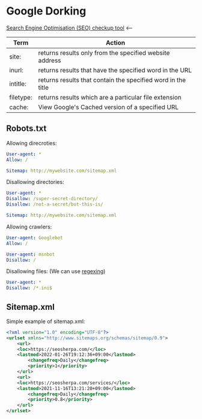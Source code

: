 # Google Dorking

[Search Engine Optimisation (SEO) checkup tool](https://web.dev/measure/) <--

| Term      | Action                                                       |
| --------- | ------------------------------------------------------------ |
| site:     | returns results only from the specified website address      |
| inurl:    | returns results that have the specified word in the URL      |
| intitle:  | returns results that contain the specified word in the title |
| filetype: | returns results which are a particular file extension        |
| cache:    | View Google's Cached version of a specified URL              |

## Robots.txt

Allowing direcroties:

```yaml
User-agent: *
Allow: /

Sitemap: http://mywebsite.com/sitemap.xml
```

Disallowing directories:

```yaml
User-agent: *
Disallow: /super-secret-directory/
Disallow: /not-a-secret/but-this-is/

Sitemap: http://mywebsite.com/sitemap.xml
```

Allowing crawlers:

```yaml
User-agent: Googlebot
Allow: /

User-agent: msnbot
Disallow: /
```

Disallowing files: (We can use [regexing](https://www.rexegg.com/regex-quickstart.html))

```yaml
User-agent: *
Disallow: /*.ini$
```

## Sitemap.xml

Simple example of sitemap.xml:

```xml
<?xml version="1.0" encoding="UTF-8"?>
<urlset xmlns="http://www.sitemaps.org/schemas/sitemap/0.9">
    <url>
    <loc>https://seosherpa.com/</loc>
    <lastmod>2022-01-26T19:12:36+09:00</lastmod>
        <changefreq>Daily</changefreq>
        <priority>1</priority>
    </url>
    <url>
    <loc>https://seosherpa.com/services/</loc>
    <lastmod>2021-11-16T13:21:20+09:00</lastmod>
        <changefreq>Daily</changefreq>
        <priority>0.8</priority>
    </url>
</urlset>
```